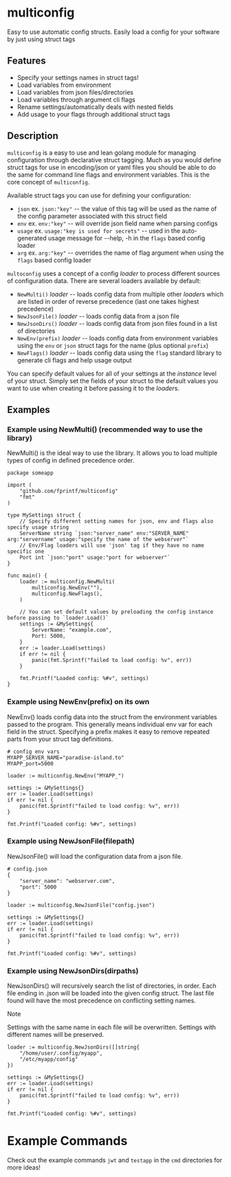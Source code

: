 # multiconfig

Easy to use automatic config structs. Easily load a config for your software by just using struct tags

## Features

- Specify your settings names in struct tags!
- Load variables from environment
- Load variables from json files/directories
- Load variables through argument cli flags
- Rename settings/automatically deals with nested fields
- Add usage to your flags through additional struct tags

## Description

`multiconfig` is a easy to use and lean golang module for managing configuration through declarative struct tagging.
Much as you would define struct tags for use in encoding/json or yaml files you should be able to do the same for command line
flags and environment variables. This is the core concept of `multiconfig`.

Available struct tags you can use for defining your configuration:

- `json`    ex. `json:"key"` -- the value of this tag will be used as the name of the config parameter associated with this struct field
- `env`     ex. `env:"key"`  -- will override json field name when parsing configs
- `usage`   ex. `usage:"key is used for secrets"`  -- used in the auto-generated usage message for --help, -h in the `flags` based config loader
- `arg`		ex. `arg:"key"` -- overrides the name of flag argument when using the `flags` based config loader

`multoconfig` uses a concept of a config *loader* to process different sources of configuration data. There are several loaders available by default:

- `NewMulti()` *loader* -- loads config data from multiple other *loader*s which are listed in order of reverse precedence (last one takes highest precedence)
- `NewJsonFile()` *loader* -- loads config data from a json file
- `NewJsonDirs()` *loader* -- loads config data from json files found in a list of directories
- `NewEnv(prefix)` *loader* -- loads config data from environment variables using the `env` or `json` struct tags for the name (plus optional `prefix`)
- `NewFlags()` *loader* -- loads config data using the `flag` standard library to generate cli flags and help usage output

You can specify default values for all of your settings at the *instance* level of your struct. Simply set the fields of your struct to the default values
you want to use when creating it before passing it to the *loader*s.

## Examples

### Example using NewMulti() (recommended way to use the library)

NewMulti() is the ideal way to use the library. It allows you to load multiple types of config in defined precedence order.

```golang
package someapp

import (
    "github.com/fprintf/multiconfig"
    "fmt"
)

type MySettings struct {
	// Specify different setting names for json, env and flags also specify usage string
	ServerName string `json:"server_name" env:"SERVER_NAME" arg:"servername" usage:"specify the name of the webserver"`
	// Env/Flag loaders will use 'json' tag if they have no name specific one
	Port int `json:"port" usage:"port for webserver"`
}

func main() {
	loader := multiconfig.NewMulti(
		multiconfig.NewEnv(""),
		multiconfig.NewFlags(),
	)

	// You can set default values by preloading the config instance before passing to `loader.Load()`
	settings := &MySettings{
		ServerName: "example.com",
		Port: 5000,
	}
	err := loader.Load(settings)
	if err != nil {
		panic(fmt.Sprintf("failed to load config: %v", err))
	}

	fmt.Printf("Loaded config: %#v", settings)
}
```

### Example using NewEnv(prefix) on its own

NewEnv() loads config data into the struct from the environment variables passed to the program.
This generally means individual env var for each field in the struct. Specifying a prefix makes it easy
to remove repeated parts from your struct tag definitions.

```
# config env vars
MYAPP_SERVER_NAME="paradise-island.to"
MYAPP_port=5000
```

```golang
loader := multiconfig.NewEnv("MYAPP_")

settings := &MySettings{}
err := loader.Load(settings)
if err != nil {
	panic(fmt.Sprintf("failed to load config: %v", err))
}

fmt.Printf("Loaded config: %#v", settings)
```

### Example using NewJsonFile(filepath)

NewJsonFile() will load the configuration data from a json file.

```
# config.json
{
	"server_name": "webserver.com",
	"port": 5000
}
```

```golang
loader := multiconfig.NewJsonFile("config.json")

settings := &MySettings{}
err := loader.Load(settings)
if err != nil {
	panic(fmt.Sprintf("failed to load config: %v", err))
}

fmt.Printf("Loaded config: %#v", settings)
```

### Example using NewJsonDirs(dirpaths)

NewJsonDirs() will recursively search the list of directories, in order. Each file ending in .json
will be loaded into the given config struct. The last file found will have the most precedence on conflicting setting names.

> [!NOTE]
> Settings with the same name in each file will be overwritten. Settings with different names will be preserved.

```golang
loader := multiconfig.NewJsonDirs([]string{
	"/home/user/.config/myapp",
	"/etc/myapp/config"
})

settings := &MySettings{}
err := loader.Load(settings)
if err != nil {
	panic(fmt.Sprintf("failed to load config: %v", err))
}

fmt.Printf("Loaded config: %#v", settings)
```

# Example Commands

Check out the example commands `jwt` and `testapp` in the `cmd` directories for more ideas!
